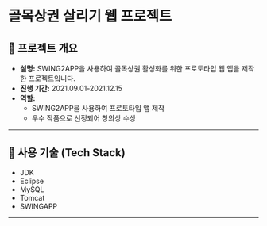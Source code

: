 # 골목상권 살리기 웹 프로젝트

## 📌 프로젝트 개요
- **설명:** SWING2APP을 사용하여 골목상권 활성화를 위한 프로토타입 웹 앱을 제작한 프로젝트입니다.
- **진행 기간:** 2021.09.01-2021.12.15
- **역할:** 
  - SWING2APP을 사용하여 프로토타입 앱 제작
  - 우수 작품으로 선정되어 창의상 수상

---

## 🔹 사용 기술 (Tech Stack)
- JDK
- Eclipse
- MySQL
- Tomcat
- SWINGAPP

---
